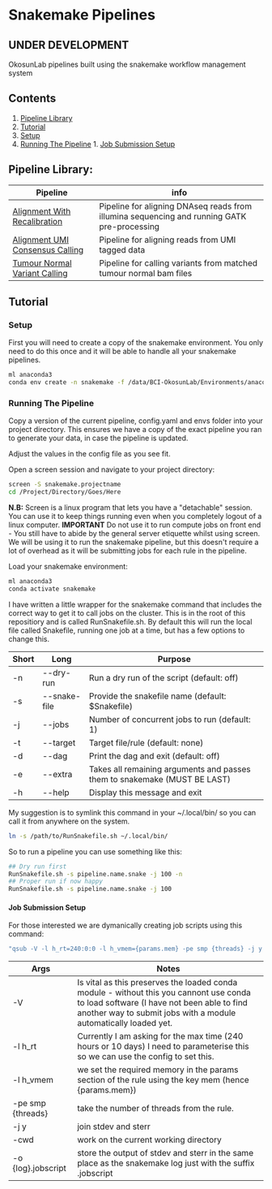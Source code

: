 # Snakemake Pipelines

## UNDER DEVELOPMENT

OkosunLab pipelines built using the snakemake workflow management system

## Contents

1. [Pipeline Library](#Pipeline-Library)
2. [Tutorial](#Tutorial)
  1. [Setup](#Setup)
  2. [Running The Pipeline](#Running-The-Pipeline)
    1. [Job Submission Setup](#Job-Submission-Setup)

## Pipeline Library:

Pipeline | info
--- | --- 
[Alignment With Recalibration](https://github.com/OkosunLab/SnakemakePipelines/tree/main/Alignment.With.Recalibration) | Pipeline for aligning DNAseq reads from illumina sequencing and running GATK pre-processing
[Alignment UMI Consensus Calling](https://github.com/OkosunLab/SnakemakePipelines/tree/main/UMI.Consensus.Calling) | Pipeline for aligning reads from UMI tagged data
[Tumour Normal Variant Calling](https://github.com/OkosunLab/SnakemakePipelines/tree/main/Tumour.Normal.Variant.Calling) | Pipeline for calling variants from matched tumour normal bam files

## Tutorial

### Setup

First you will need to create a copy of the snakemake environment. You only need to do this once and it will be able to handle all your snakemake pipelines.

```bash
ml anaconda3
conda env create -n snakemake -f /data/BCI-OkosunLab/Environments/anaconda3/20240513.snakemake.8.11.3.yml
```

### Running The Pipeline

Copy a version of the current pipeline, config.yaml and envs folder into your project directory. This ensures we have a copy of the exact pipeline you ran to generate your data, in case the pipeline is updated.

Adjust the values in the config file as you see fit.

Open a screen session and navigate to your project directory:

```bash
screen -S snakemake.projectname
cd /Project/Directory/Goes/Here
```

**N.B:** Screen is a linux program that lets you have a "detachable" session. You can use it to keep things running even when you completely logout of a linux computer. **IMPORTANT** Do not use it to run compute jobs on front end - You still have to abide by the general server etiquette whilst using screen. We will be using it to run the snakemake pipeline, but this doesn't require a lot of overhead as it will be submitting jobs for each rule in the pipeline.

Load your snakemake environment:

```bash
ml anaconda3
conda activate snakemake
```

I have written a little wrapper for the snakemake command that includes the correct way to get it to call jobs on the cluster. This is in the root of this repositiory and is called RunSnakefile.sh. By default this will run the local file called Snakefile, running one job at a time, but has a few options to change this.

Short | Long | Purpose
--- | --- | ---
-n | --dry-run | Run a dry run of the script (default: off)
-s | --snake-file | Provide the snakefile name (default: $Snakefile)
-j | --jobs | Number of concurrent jobs to run (default: 1)
-t | --target | Target file/rule (default: none)
-d | --dag | Print the dag and exit (default: off)
-e | --extra | Takes all remaining arguments and passes them to snakemake (MUST BE LAST)
-h | --help | Display this message and exit

My suggestion is to symlink this command in your ~/.local/bin/ so you can call it from anywhere on the system.

```bash
ln -s /path/to/RunSnakefile.sh ~/.local/bin/
```

So to run a pipeline you can use something like this:

```bash
## Dry run first
RunSnakefile.sh -s pipeline.name.snake -j 100 -n
## Proper run if now happy
RunSnakefile.sh -s pipeline.name.snake -j 100
```

#### Job Submission Setup

For those interested we are dymanically creating job scripts using this command:

```bash
"qsub -V -l h_rt=240:0:0 -l h_vmem={params.mem} -pe smp {threads} -j y -cwd -o {log}.jobscript"
```
Args | Notes
--- | ---
-V | Is vital as this preserves the loaded conda module - without this you cannont use conda to load software (I have not been able to find another way to submit jobs with a module automatically loaded yet.
-l h_rt | Currently I am asking for the max time (240 hours or 10 days) I need to parameterise this so we can use the config to set this.
-l h_vmem | we set the required memory in the params section of the rule using the key mem (hence {params.mem})
-pe smp {threads} | take the number of threads from the rule.
-j y | join stdev and sterr
-cwd | work on the current working directory
-o {log}.jobscript | store the output of stdev and sterr in the same place as the snakemake log just with the suffix .jobscript

